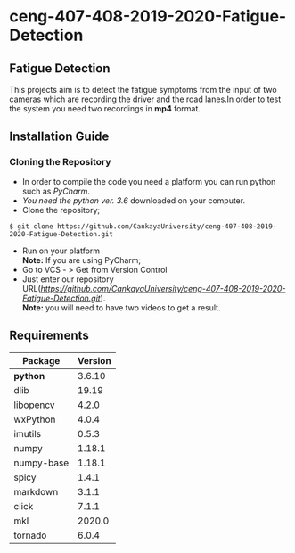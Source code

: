 # ceng-407-408-2019-2020-Fatigue-Detection
## Fatigue Detection 
This projects aim is to detect the fatigue symptoms from the input of two cameras which are recording the driver and the road lanes.In order to test the system you need two recordings in **mp4** format.

## Installation Guide
### Cloning the Repository
- In order to compile the code you need a platform you can run python such as *PyCharm*.
- *You need the python ver. 3.6* downloaded on your computer.
- Clone the repository;
```
$ git clone https://github.com/CankayaUniversity/ceng-407-408-2019-2020-Fatigue-Detection.git
```
- Run on your platform  
**Note:** If you are using PyCharm;
- Go to VCS - > Get from Version Control
- Just enter our repository URL(*https://github.com/CankayaUniversity/ceng-407-408-2019-2020-Fatigue-Detection.git*).  
**Note:** you will need to have two videos to get a result.
## Requirements
| Package  | Version |
| ------------- | ------------- |
| **python** | 3.6.10  |
| dlib | 19.19  |
| libopencv  | 4.2.0  |
| wxPython | 4.0.4  |
| imutils | 0.5.3  |
| numpy | 1.18.1  |
| numpy-base | 1.18.1  |
| spicy | 1.4.1 |
| markdown | 3.1.1  |
| click | 7.1.1  |
| mkl | 2020.0  |
| tornado | 6.0.4  |
